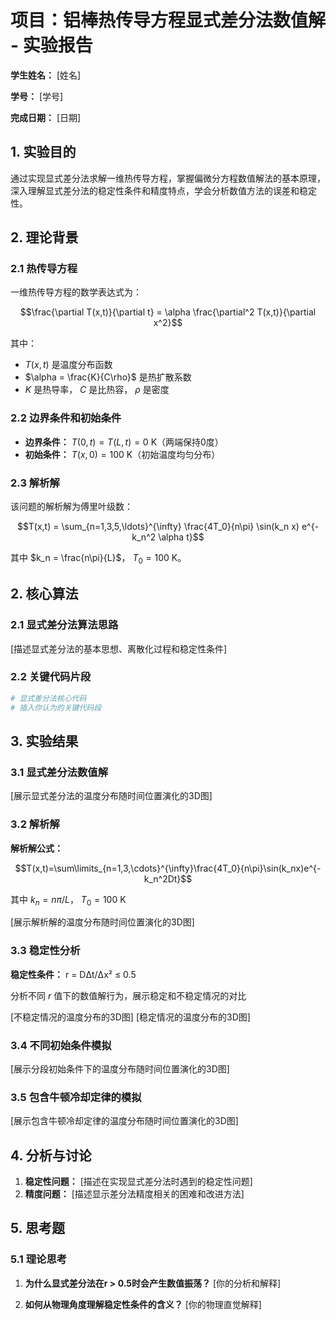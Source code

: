# 项目：铝棒热传导方程显式差分法数值解 - 实验报告

**学生姓名：** [姓名] 

**学号：** [学号] 

**完成日期：** [日期]

## 1. 实验目的

通过实现显式差分法求解一维热传导方程，掌握偏微分方程数值解法的基本原理，深入理解显式差分法的稳定性条件和精度特点，学会分析数值方法的误差和稳定性。

## 2. 理论背景

### 2.1 热传导方程

一维热传导方程的数学表达式为：

$$\frac{\partial T(x,t)}{\partial t} = \alpha \frac{\partial^2 T(x,t)}{\partial x^2}$$

其中：
- $T(x,t)$ 是温度分布函数
- $\alpha = \frac{K}{C\rho}$ 是热扩散系数
- $K$ 是热导率， $C$ 是比热容， $\rho$ 是密度

### 2.2 边界条件和初始条件

- **边界条件：** $T(0,t) = T(L,t) = 0$ K（两端保持0度）
- **初始条件：** $T(x,0) = 100$ K（初始温度均匀分布）

### 2.3 解析解

该问题的解析解为傅里叶级数：

$$T(x,t) = \sum_{n=1,3,5,\ldots}^{\infty} \frac{4T_0}{n\pi} \sin(k_n x) e^{-k_n^2 \alpha t}$$

其中 $k_n = \frac{n\pi}{L}$， $T_0 = 100$ K。

## 2. 核心算法

### 2.1 显式差分法算法思路

[描述显式差分法的基本思想、离散化过程和稳定性条件]

### 2.2 关键代码片段
```python
# 显式差分法核心代码
# 插入你认为的关键代码段
```

## 3. 实验结果

### 3.1 显式差分法数值解

[展示显式差分法的温度分布随时间位置演化的3D图]

### 3.2 解析解
**解析解公式：**

$$T(x,t)=\sum\limits_{n=1,3,\cdots}^{\infty}\frac{4T_0}{n\pi}\sin(k_nx)e^{-k_n^2Dt}$$

其中 $k_n = n\pi/L$， $T_0=100$ K

[展示解析解的温度分布随时间位置演化的3D图]

### 3.3 稳定性分析

**稳定性条件：** r = DΔt/Δx² ≤ 0.5

分析不同 $r$ 值下的数值解行为，展示稳定和不稳定情况的对比

[不稳定情况的温度分布的3D图]
[稳定情况的温度分布的3D图]

### 3.4 不同初始条件模拟

[展示分段初始条件下的温度分布随时间位置演化的3D图]

### 3.5 包含牛顿冷却定律的模拟
[展示包含牛顿冷却定律的温度分布随时间位置演化的3D图]

## 4. 分析与讨论

1. **稳定性问题：** [描述在实现显式差分法时遇到的稳定性问题]
2. **精度问题：** [描述显示差分法精度相关的困难和改进方法]

## 5. 思考题

### 5.1 理论思考

1. **为什么显式差分法在r > 0.5时会产生数值振荡？**
   [你的分析和解释]

2. **如何从物理角度理解稳定性条件的含义？**
   [你的物理直觉解释]
